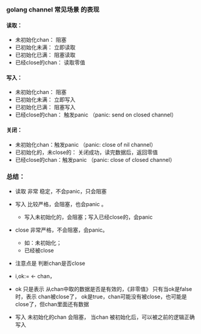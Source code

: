 ### golang channel  常见场景 的表现

 #### 读取：
- 未初始化chan： 阻塞
- 已初始化未满： 立即读取
- 已初始化已满： 阻塞读取
- 已经close的chan： 读取零值

#### 写入：
- 未初始化chan： 阻塞
- 已初始化未满： 立即写入
- 已初始化已满： 阻塞写入
- 已经close的chan： 触发panic （panic: send on closed channel）

 #### 关闭：
- 未初始化chan：触发panic （panic: close of nil channel）
- 已初始化的，未close的： 关闭成功，读完数据后，返回零值
- 已经close的chan：触发panic （panic: close of closed channel）

### 总结： 
- 读取 非常 稳定，不会panic，只会阻塞
- 写入 比较严格，会阻塞，也会panic 。 
  - 写入未初始化的，会阻塞；写入已经close的，会panic
- close 非常严格，不会阻塞，会panic。
  - 如：未初始化；
  - 已经被close


- 注意点是 判断chan是否close
- i,ok:= <- chan，
- ok 只是表示 从chan中取的数据是否是有效的，《非零值》
只有当ok是false时，表示 chan被close了，
ok是true，chan可能没有被close，也可能是close了，但chan里面还有数据


- 写入 未初始化的chan 会阻塞， 当chan 被初始化后，可以被之前的逻辑正确写入